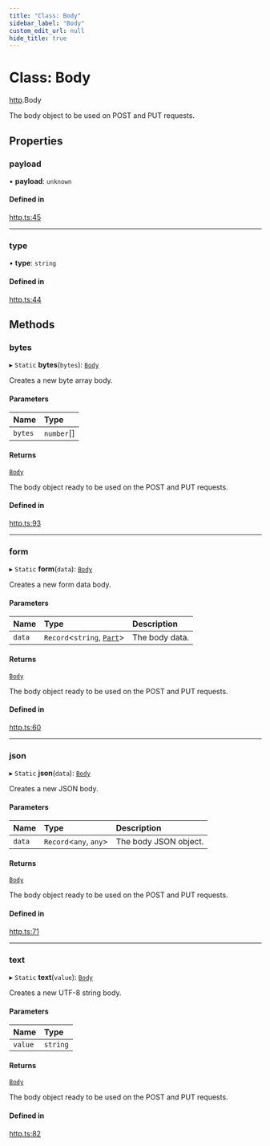 ```yaml
---
title: "Class: Body"
sidebar_label: "Body"
custom_edit_url: null
hide_title: true
---
```


# Class: Body

[http](../modules/http.md).Body

The body object to be used on POST and PUT requests.

## Properties

### payload

• **payload**: `unknown`

#### Defined in

[http.ts:45](https://github.com/tauri-apps/tauri/blob/710a4f9/tooling/api/src/http.ts#L45)

___

### type

• **type**: `string`

#### Defined in

[http.ts:44](https://github.com/tauri-apps/tauri/blob/710a4f9/tooling/api/src/http.ts#L44)

## Methods

### bytes

▸ `Static` **bytes**(`bytes`): [`Body`](http.body.md)

Creates a new byte array body.

#### Parameters

| Name | Type |
| :------ | :------ |
| `bytes` | `number`[] |

#### Returns

[`Body`](http.body.md)

The body object ready to be used on the POST and PUT requests.

#### Defined in

[http.ts:93](https://github.com/tauri-apps/tauri/blob/710a4f9/tooling/api/src/http.ts#L93)

___

### form

▸ `Static` **form**(`data`): [`Body`](http.body.md)

Creates a new form data body.

#### Parameters

| Name | Type | Description |
| :------ | :------ | :------ |
| `data` | `Record`<`string`, [`Part`](../modules/http.md#part)\> | The body data. |

#### Returns

[`Body`](http.body.md)

The body object ready to be used on the POST and PUT requests.

#### Defined in

[http.ts:60](https://github.com/tauri-apps/tauri/blob/710a4f9/tooling/api/src/http.ts#L60)

___

### json

▸ `Static` **json**(`data`): [`Body`](http.body.md)

Creates a new JSON body.

#### Parameters

| Name | Type | Description |
| :------ | :------ | :------ |
| `data` | `Record`<`any`, `any`\> | The body JSON object. |

#### Returns

[`Body`](http.body.md)

The body object ready to be used on the POST and PUT requests.

#### Defined in

[http.ts:71](https://github.com/tauri-apps/tauri/blob/710a4f9/tooling/api/src/http.ts#L71)

___

### text

▸ `Static` **text**(`value`): [`Body`](http.body.md)

Creates a new UTF-8 string body.

#### Parameters

| Name | Type |
| :------ | :------ |
| `value` | `string` |

#### Returns

[`Body`](http.body.md)

The body object ready to be used on the POST and PUT requests.

#### Defined in

[http.ts:82](https://github.com/tauri-apps/tauri/blob/710a4f9/tooling/api/src/http.ts#L82)
